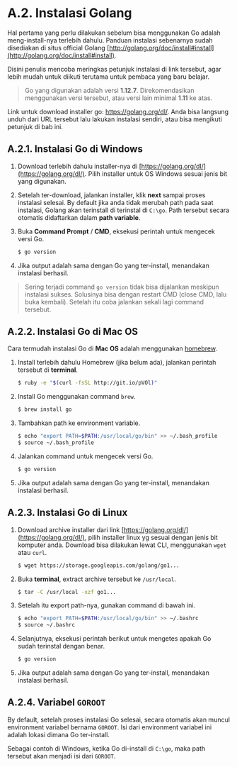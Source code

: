 # A.2. Instalasi Golang

Hal pertama yang perlu dilakukan sebelum bisa menggunakan Go adalah meng-install-nya terlebih dahulu. Panduan instalasi sebenarnya sudah disediakan di situs official Golang [http://golang.org/doc/install#install](http://golang.org/doc/install#install).

Disini penulis mencoba meringkas petunjuk instalasi di link tersebut, agar lebih mudah untuk diikuti terutama untuk pembaca yang baru belajar.

> Go yang digunakan adalah versi **1.12.7**. Direkomendasikan menggunakan versi tersebut, atau versi lain minimal **1.11** ke atas.

Link untuk download installer go: https://golang.org/dl/. Anda bisa langsung unduh dari URL tersebut lalu lakukan instalasi sendiri, atau bisa mengikuti petunjuk di bab ini.

## A.2.1. Instalasi Go di Windows

 1. Download terlebih dahulu installer-nya di [https://golang.org/dl/](https://golang.org/dl/). Pilih installer untuk OS Windows sesuai jenis bit yang digunakan.

 2. Setelah ter-download, jalankan installer, klik **next** sampai proses instalasi selesai. By default jika anda tidak merubah path pada saat instalasi, Golang akan terinstall di terinstal di `C:\go`. Path tersebut secara otomatis didaftarkan dalam **path variable**.

 3. Buka **Command Prompt** / **CMD**, eksekusi perintah untuk mengecek versi Go.

    ```bash
    $ go version
    ```

 4. Jika output adalah sama dengan Go yang ter-install, menandakan instalasi berhasil.

> Sering terjadi command `go version` tidak bisa dijalankan meskipun instalasi sukses. Solusinya bisa dengan restart CMD (close CMD, lalu buka kembali). Setelah itu coba jalankan sekali lagi command tersebut.

## A.2.2. Instalasi Go di Mac OS

Cara termudah instalasi Go di **Mac OS** adalah menggunakan [homebrew](http://brew.sh/).

 1. Install terlebih dahulu Homebrew (jika belum ada), jalankan perintah tersebut di **terminal**.

    ```bash
    $ ruby -e "$(curl -fsSL http://git.io/pVOl)"
    ```

 2. Install Go menggunakan command `brew`.

    ```bash
    $ brew install go
    ```

 3. Tambahkan path ke environment variable.

    ```bash
    $ echo "export PATH=$PATH:/usr/local/go/bin" >> ~/.bash_profile
    $ source ~/.bash_profile
    ```

 4. Jalankan command untuk mengecek versi Go.

    ```bash
    $ go version
    ```

 5. Jika output adalah sama dengan Go yang ter-install, menandakan instalasi berhasil.

## A.2.3. Instalasi Go di Linux

 1. Download archive installer dari link [https://golang.org/dl/](https://golang.org/dl/), pilih installer linux yg sesuai dengan jenis bit komputer anda. Download bisa dilakukan lewat CLI, menggunakan `wget` atau `curl`.

    ```bash
    $ wget https://storage.googleapis.com/golang/go1...
    ```

 2. Buka **terminal**, extract archive tersebut ke `/usr/local`.

    ```bash
    $ tar -C /usr/local -xzf go1...
    ```

 3. Setelah itu export path-nya, gunakan command di bawah ini.

    ```bash
    $ echo "export PATH=$PATH:/usr/local/go/bin" >> ~/.bashrc
    $ source ~/.bashrc
    ```

 4. Selanjutnya, eksekusi perintah berikut untuk mengetes apakah Go sudah terinstal dengan benar.

    ```bash
    $ go version
    ```

 5. Jika output adalah sama dengan Go yang ter-install, menandakan instalasi berhasil.

## A.2.4. Variabel `GOROOT`

By default, setelah proses instalasi Go selesai, secara otomatis akan muncul environment variabel bernama `GOROOT`. Isi dari environment variabel ini adalah lokasi dimana Go ter-install.

Sebagai contoh di Windows, ketika Go di-install di `C:\go`, maka path tersebut akan menjadi isi dari `GOROOT`.
